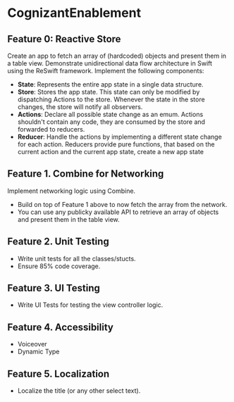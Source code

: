 # CognizantEnablement

## Feature 0: Reactive Store
Create an app to fetch an array of (hardcoded) objects and present them in a table view. Demonstrate unidirectional data flow architecture in Swift using the ReSwift framework. Implement the following components:
- **State**: Represents the entire app state in a single data structure. 
- **Store**: Stores the app state. This state can only be modified by dispatching Actions to the store. Whenever the state in the store changes, the store will notify all observers.
- **Actions**: Declare all possible state change as an emum. Actions shouldn't contain any code, they are consumed by the store and forwarded to reducers. 
- **Reducer**: Handle the actions by implementing a different state change for each action. Reducers provide pure functions, that based on the current action and the current app state, create a new app state


## Feature 1. Combine for Networking
Implement networking logic using Combine. 
- Build on top of Feature 1 above to now fetch the array from the network. 
- You can use any publicky available API to retrieve an array of objects and present them in the table view.  


## Feature 2. Unit Testing
- Write unit tests for all the classes/stucts. 
- Ensure 85% code coverage. 


## Feature 3. UI Testing
- Write UI Tests for testing the view controller logic.


## Feature 4. Accessibility
- Voiceover
- Dynamic Type


## Feature 5. Localization
- Localize the title (or any other select text).

